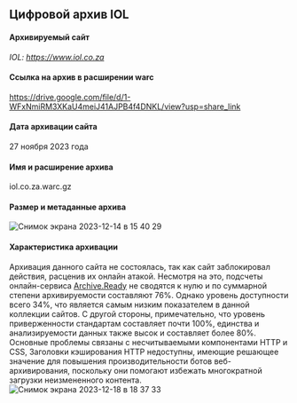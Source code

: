 ## Цифровой архив IOL

#### Архивируемый сайт
_IOL: https://www.iol.co.za_

#### Ссылка на архив в расширении warc
https://drive.google.com/file/d/1-WFxNmiRM3XKaU4meiJ41AJPB4f4DNKL/view?usp=share_link

#### Дата архивации сайта
27 ноября 2023 года

#### Имя и расширение архива
iol.co.za.warc.gz

#### Размер и метаданные архива
![Снимок экрана 2023-12-14 в 15 40 29](https://github.com/4Vlada/SA-websites-archive/assets/152094858/2930408e-aeb0-4848-906d-0b6a6574740a)

#### Характеристика архивации
Архивация данного сайта не состоялась, так как сайт заблокировал действия, расценив их онлайн атакой. Несмотря на это, подсчеты онлайн-сервиса [Archive.Ready](https://archiveready.com) не сводятся к нулю  и по суммарной степени архивируемости составляют 76%. Однако уровень доступности  всего 34%, что является самым низким показателем в данной коллекции сайтов. С другой стороны, примечательно, что уровень приверженности стандартам составляет почти 100%, единства и анализируемости данных также высок и составляет более 80%. Основные проблемы связаны с несчитываемыми компонентами HTTP и CSS, Заголовки кэширования HTTP недоступны, имеющие решающее значение для повышения производительности ботов веб-архивирования, поскольку они помогают избежать многократной загрузки неизмененного контента.
![Снимок экрана 2023-12-18 в 18 37 33](https://github.com/4Vlada/SA-websites-archive/assets/152094858/390363c8-f927-4624-8226-c651ff7c64a7)
